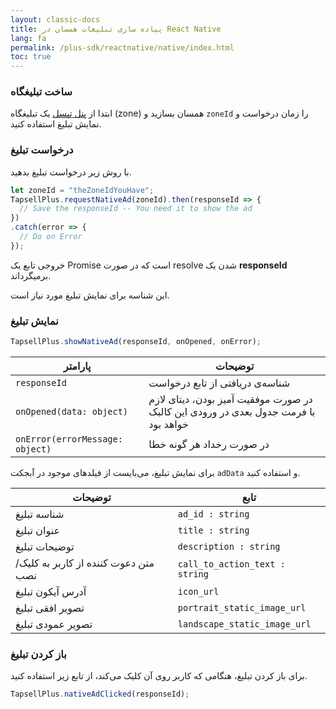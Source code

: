 ```yaml
---
layout: classic-docs
title: پیاده سازی تبلیغات همسان در React Native
lang: fa
permalink: /plus-sdk/reactnative/native/index.html
toc: true
---
```

### ساخت تبلیغگاه
ابتدا از [پنل تپسل](https://dashboard.tapsell.ir/) یک تبلیغگاه (zone) همسان بسازید و `zoneId` را زمان درخواست و نمایش تبلیغ استفاده کنید.


### درخواست تبلیغ
با روش زیر درخواست تبلیغ بدهید.

```javascript
let zoneId = "theZoneIdYouHave";
TapsellPlus.requestNativeAd(zoneId).then(responseId => {
  // Save the responseId -- You need it to show the ad
})
.catch(error => {
  // Do on Error
});
```
خروجی تابع یک
Promise
است که در صورت
resolve
شدن یک
**responseId**
برمیگرداند.

این شناسه برای نمایش تبلیغ مورد نیاز است.


### نمایش تبلیغ

```js
TapsellPlus.showNativeAd(responseId, onOpened, onError);
```

| پارامتر | توضیحات |
| - | - |
| `responseId` | شناسه‌ی دریافتی از تابع درخواست |
| `onOpened(data: object)` | در صورت موفقیت آمیز بودن، دیتای لازم با فرمت جدول بعدی در ورودی این کالبک خواهد بود |
| `onError(errorMessage: object)` | در صورت رخداد هر گونه خطا |

برای نمایش تبلیغ، می‌بایست از فیلدهای موجود در آبجکت `adData` و استفاده کنید.   


| توضیحات | تابع |
| - | - |
| شناسه تبلیغ | `ad_id : string` |
| عنوان تبلیغ | `title : string` |
| توضیحات تبلیغ | `description : string` |
| متن دعوت کننده از کاربر به کلیک/نصب  | `call_to_action_text : string` |
| آدرس آیکون تبلیغ | `icon_url` |
| تصویر افقی تبلیغ | `portrait_static_image_url` |
| تصویر عمودی تبلیغ | `landscape_static_image_url` |
  

### باز کردن تبلیغ
برای باز کردن تبلیغ، هنگامی که کاربر روی آن کلیک می‌کند، از تابع زیر استفاده کنید.

```javascript
TapsellPlus.nativeAdClicked(responseId);
```